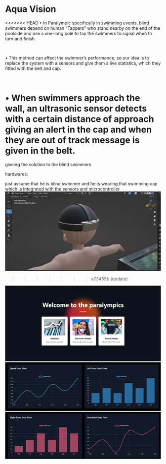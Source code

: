 # Aqua Vision

<<<<<<< HEAD
• In Paralympic specifically in swimming events, blind swimmers depend on human "Tappers" who stand nearby on the end of the poolside and use a one-long pole to tap the swimmers to signal when to turn and finish.  ​

​

• This method can affect the swimmer’s performance, so our idea is to replace the system with a sensors and give them a live statistics, which they fitted with the belt and cap. ​

​

• When swimmers approach the wall, an ultrasonic sensor detects with a certain distance of approach giving an alert in the cap and when they are out of track message is given in the belt.
=======
giveing the solution to the blind swimmers 

hardwares: 


just assume that he is blind swimmer and he is wearing that swimming cap which is integrated with the sensors and microcontroller
![Another Screenshot](src/images/cap.png)
>>>>>>> a73455b (update)

![Another Screenshot](src/images/photo.png)
![Another Screenshot](src/images/photo2.png)
![Another Screenshot](src/images/photo3.png)
